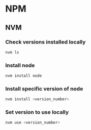 # NPM

## NVM

### Check versions installed locally

```bash
nvm ls
```

### Install node

```bash
nvm install node
```

### Install specific version of node

```bash
nvm install <version_number>
```

### Set version to use locally

```bash
nvm use <version_number>
```


